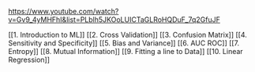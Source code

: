 https://www.youtube.com/watch?v=Gv9_4yMHFhI&list=PLblh5JKOoLUICTaGLRoHQDuF_7q2GfuJF

[[1. Introduction to ML]]
[[2. Cross Validation]]
[[3. Confusion Matrix]]
[[4. Sensitivity and Specificity]]
[[5. Bias and Variance]]
[[6. AUC ROC]]
[[7. Entropy]]
[[8. Mutual Information]]
[[9. Fitting a line to Data]]
[[10. Linear Regression]]



